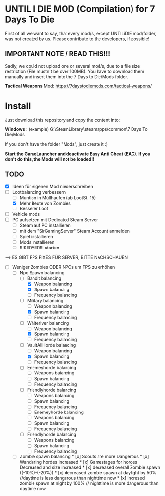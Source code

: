 # UNTIL I DIE MOD (Compilation) for 7 Days To Die

First of all we want to say, that every mod/s, except UNTILiDIE mod/folder, was not created by us. Please contribute to the developers, if possible!

## IMPORTANT NOTE / READ THIS!!!

Sadly, we could not upload one or several mod/s, due to a file size restriction (File mustn't be over 100MB). 
You have to download them manually and insert them into the 7 Days to Die/Mods folder. 

**Tactical Weapons** Mod: https://7daystodiemods.com/tactical-weapons/

# Install

Just download this repository and copy the content into:

**Windows** : (example) G:\SteamLibrary\steamapps\common\7 Days To Die\Mods

If you don't have the folder "Mods", just create it :) 

**Start the GameLauncher and deactivate Easy Anti Cheat (EAC). If you don't do this, the Mods will not be loaded!!**

## TODO

* [x] Ideen für eigenen Mod niederschreiben
* [ ] Lootbalancing verbessern
    * [ ] Muntion in Müllhaufen (ab LootSt. 15)
    * [x] Mehr Beute von Zombies
    * [ ] Besserer Loot
* [ ] Vehicle mods
* [ ] PC aufsetzen mit Dedicated Steam Server
    * [ ] Steam auf PC installieren
    * [ ] mit dem "SirGamingServer" Steam Account anmelden
    * [ ] Spiel installieren
    * [ ] Mods installieren
    * [ ] !!!SERVER!!! starten
 
--> ES GIBT FPS FIXES FÜR SERVER, BITTE NACHSCHAUEN

* [ ] Weniger Zombies ODER NPCs um FPS zu erhöhen
   * [ ] Npc Spawn balancing
      * [ ] Bandit balancing
         * [x] Weapon balancing
         * [x] Spawn balancing
         * [ ] Frequency balancing 
      * [ ] Military balancing
         * [ ] Weapon balancing
         * [x] Spawn balancing
         * [ ] Frequency balancing 
      * [ ] Whiteriver balancing
         * [ ] Weapon balancing
         * [x] Spawn balancing
         * [ ] Frequency balancing 
      * [ ] VaultAllHorde balancing
         * [ ] Weapon balancing
         * [x] Spawn balancing
         * [ ] Frequency balancing 
      * [ ] Enemeyhorde balancing
         * [ ] Weapons balancing
         * [ ] Spawn balancing
         * [ ] Frequency balancing
      * [ ] Friendlyhorde balancing
         * [ ] Weapons balancing
         * [ ] Spawn balancing
         * [ ] Frequency balancing       
         * [ ] Enemeyhorde balancing
         * [ ] Weapons balancing
         * [ ] Spawn balancing
         * [ ] Frequency balancing
      * [ ] Friendlyhorde balancing
         * [ ] Weapons balancing
         * [ ] Spawn balancing
         * [ ] Frequency balancing       
   * [ ] Zombie spawn balancing
         * [x] Scouts are more Dangerous
         * [x] Wandering hordes increased
         * [x] Gamestages for hordes Decreased and size increased 
         * [x] decreased overall Zombie spawn ((-10%)-(-20%))
            * [x] decreased zombie spawn at daylight by 50% //daytime is less dangerous than nighttime now
            * [x] incresed zombie spawn at night by 100% // nighttime is more dangerous than daytime now  
